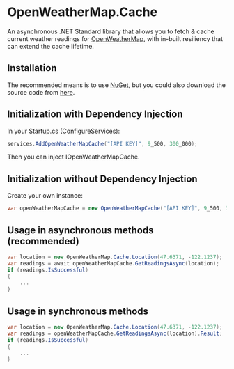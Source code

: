 # OpenWeatherMap.Cache
An asynchronous .NET Standard library that allows you to fetch & cache current weather readings for [OpenWeatherMap](https://openweathermap.org/), with in-built resiliency that can extend the cache lifetime.

## Installation
The recommended means is to use [NuGet](https://www.nuget.org/packages/OpenWeatherMap.Cache), but you could also download the source code from [here](https://github.com/MarkCiliaVincenti/OpenWeatherMap.Cache/releases).

## Initialization with Dependency Injection
In your Startup.cs (ConfigureServices):
```c#
services.AddOpenWeatherMapCache("[API KEY]", 9_500, 300_000);
```

Then you can inject IOpenWeatherMapCache.

## Initialization without Dependency Injection
Create your own instance:
```c#
var openWeatherMapCache = new OpenWeatherMapCache("[API KEY]", 9_500, 300_000);
```

## Usage in asynchronous methods (recommended)
```c#
var location = new OpenWeatherMap.Cache.Location(47.6371, -122.1237);
var readings = await openWeatherMapCache.GetReadingsAsync(location);
if (readings.IsSuccessful)
{
	...
}
```

## Usage in synchronous methods
```c#
var location = new OpenWeatherMap.Cache.Location(47.6371, -122.1237);
var readings = openWeatherMapCache.GetReadingsAsync(location).Result;
if (readings.IsSuccessful)
{
	...
}
```
